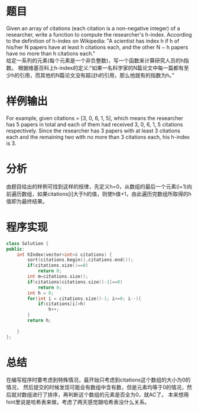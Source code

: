 # 题目
Given an array of citations (each citation is a non-negative integer) of a researcher, write a function to compute the researcher's h-index. 
According to the definition of h-index on Wikipedia: 
"A scientist has index h if h of his/her N papers have at least h citations each, and the other N − h papers 
have no more than h citations each." \
给定一系列的元素(每个元素是一个非负整数)，写一个函数来计算研究人员的h指数。
根据维基百科上h-index的定义:“如果一名科学家的N篇论文中每一篇都有至少h的引用，而其他的N篇论文没有超过h的引用，那么他就有的指数为h。”
# 样例输出
For example, given citations = [3, 0, 6, 1, 5], which means the researcher has 5 papers in total and each of them 
had received 3, 0, 6, 1, 5 citations respectively. Since the researcher has
3 papers with at least 3 citations each and the remaining two with no more than 3 citations each, his h-index is 3. 
# 分析
由题目给出的样例可找到这样的规律，先定义h=0，从数组的最后一个元素(i+1)向前遍历数组，如果citations[i]大于h的值，则使h值+1，由此遍历完数组所取得的h值即为最终结果。
# 程序实现
```cpp
class Solution {  
public:  
    int hIndex(vector<int>& citations) {  
        sort(citations.begin(),citations.end());
        if(citations.size()==0)
            return 0;  
        int m=citations.size();
        if(citations[citations.size()-1]==0) 
            return 0;  
        int h = 0;  
        for(int i = citations.size()-1; i>=0; i--){  
            if(citations[i]>h) 
                h++;  
        }  
        return h;  
          
    }  
};  
```
# 总结
在编写程序时要考虑到特殊情况，最开始只考虑到citations这个数组的大小为0的情况，
然后提交的时候发现可能会有数组中含有数，但是元素均等于0的情况，然后就对数组进行了排序，再判断这个数组的元素是否全为0，就AC了。
本来想用hint里说是哈希表来做，考虑了两天感觉跟哈希表没什么关系。
